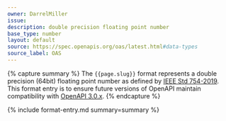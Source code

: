 ```yaml
---
owner: DarrelMiller
issue: 
description: double precision floating point number
base_type: number
layout: default
source: https://spec.openapis.org/oas/latest.html#data-types
source_label: OAS
---
```


{% capture summary %}
The `{{page.slug}}` format represents a double precision (64bit) floating point number as defined by [IEEE Std 754-2019](https://ieeexplore.ieee.org/document/8766229). This format entry is to ensure future versions of OpenAPI maintain compatibility with [OpenAPI 3.0.x](https://spec.openapis.org/oas/v3.0.0).
{% endcapture %}

{% include format-entry.md summary=summary %}
